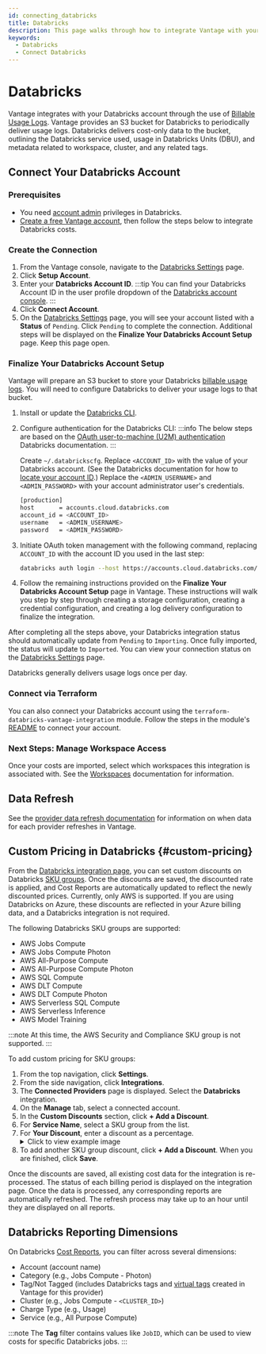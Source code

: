 ```yaml
---
id: connecting_databricks
title: Databricks
description: This page walks through how to integrate Vantage with your Databricks account.
keywords:
  - Databricks
  - Connect Databricks
---
```


# Databricks

Vantage integrates with your Databricks account through the use of [Billable Usage Logs](https://docs.databricks.com/administration-guide/account-settings/billable-usage-delivery.html). Vantage provides an S3 bucket for Databricks to periodically deliver usage logs. Databricks delivers cost-only data to the bucket, outlining the Databricks service used, usage in Databricks Units (DBU), and metadata related to workspace, cluster, and any related tags.

## Connect Your Databricks Account

### Prerequisites

- You need [account admin](https://docs.databricks.com/en/administration-guide/index.html) privileges in Databricks. 
- [Create a free Vantage account](https://console.vantage.sh/signup), then follow the steps below to integrate Databricks costs.

### Create the Connection

1. From the Vantage console, navigate to the [Databricks Settings](https://console.vantage.sh/settings/databricks/) page.
2. Click **Setup Account**.
3. Enter your **Databricks Account ID**.
   :::tip
   You can find your Databricks Account ID in the user profile dropdown of the [Databricks account console](https://accounts.cloud.databricks.com/login).
   :::
4. Click **Connect Account**.
5. On the [Databricks Settings](https://console.vantage.sh/settings/databricks/) page, you will see your account listed with a **Status** of `Pending`. Click `Pending` to complete the connection. Additional steps will be displayed on the **Finalize Your Databricks Account Setup** page. Keep this page open.

### Finalize Your Databricks Account Setup

Vantage will prepare an S3 bucket to store your Databricks [billable usage logs](https://docs.databricks.com/en/administration-guide/account-settings/usage.html#how-to-authenticate-to-the-account-api). You will need to configure Databricks to deliver your usage logs to that bucket.

1. Install or update the [Databricks CLI](https://docs.databricks.com/en/dev-tools/cli/install.html).
2. Configure authentication for the Databricks CLI:
   :::info
   The below steps are based on the [OAuth user-to-machine (U2M) authentication](https://docs.databricks.com/en/dev-tools/cli/authentication.html#oauth-user-to-machine-u2m-authentication) Databricks documentation.
   :::

   Create `~/.databrickscfg`. Replace `<ACCOUNT_ID>` with the value of your Databricks account. (See the Databricks documentation for how to [locate your account ID](https://docs.databricks.com/en/administration-guide/account-settings/index.html#account-id).) Replace the `<ADMIN_USERNAME>` and `<ADMIN_PASSWORD>` with your account administrator user's credentials.

   ```bash
   [production]
   host       = accounts.cloud.databricks.com
   account_id = <ACCOUNT_ID>
   username   = <ADMIN_USERNAME>
   password   = <ADMIN_PASSWORD>
   ```

3. Initiate OAuth token management with the following command, replacing `ACCOUNT_ID` with the account ID you used in the last step:

   ```bash
   databricks auth login --host https://accounts.cloud.databricks.com/ --account-id <ACCOUNT_ID>
   ```

4. Follow the remaining instructions provided on the **Finalize Your Databricks Account Setup** page in Vantage. These instructions will walk you step by step through creating a storage configuration, creating a credential configuration, and creating a log delivery configuration to finalize the integration.

After completing all the steps above, your Databricks integration status should automatically update from `Pending` to `Importing`. Once fully imported, the status will update to `Imported`. You can view your connection status on the [Databricks Settings](https://console.vantage.sh/settings/databricks/) page.

Databricks generally delivers usage logs once per day.

### Connect via Terraform

You can also connect your Databricks account using the `terraform-databricks-vantage-integration` module. Follow the steps in the module's [README](https://github.com/vantage-sh/terraform-databricks-vantage-integration) to connect your account. 

### Next Steps: Manage Workspace Access

Once your costs are imported, select which workspaces this integration is associated with. See the [Workspaces](/workspaces#integration-workspace) documentation for information.

## Data Refresh

See the [provider data refresh documentation](/provider_data_refresh) for information on when data for each provider refreshes in Vantage.

## Custom Pricing in Databricks {#custom-pricing}

From the [Databricks integration page](https://console.vantage.sh/settings/databricks), you can set custom discounts on Databricks [SKU groups](https://www.databricks.com/product/sku-groups). Once the discounts are saved, the discounted rate is applied, and Cost Reports are automatically updated to reflect the newly discounted prices. Currently, only AWS is supported. If you are using Databricks on Azure, these discounts are reflected in your Azure billing data, and a Databricks integration is not required.

The following Databricks SKU groups are supported:

- AWS Jobs Compute
- AWS Jobs Compute Photon
- AWS All-Purpose Compute
- AWS All-Purpose Compute Photon
- AWS SQL Compute
- AWS DLT Compute
- AWS DLT Compute Photon
- AWS Serverless SQL Compute
- AWS Serverless Inference
- AWS Model Training

:::note
At this time, the AWS Security and Compliance SKU group is not supported. 
:::

To add custom pricing for SKU groups:

1. From the top navigation, click **Settings**.
2. From the side navigation, click **Integrations**.
3. The **Connected Providers** page is displayed. Select the **Databricks** integration.
4. On the **Manage** tab, select a connected account. 
5. In the **Custom Discounts** section, click **+ Add a Discount**. 
6. For **Service Name**, select a SKU group from the list. 
7. For **Your Discount**, enter a discount as a percentage.
   <details><summary>Click to view example image</summary>
   <div style={{display:"flex", justifyContent:"center"}}>
      <img alt="A list of three different Databricks SKU discounts in the console. " width="80%" src="/img/databricks-skus.png" />
   </div>
   </details>
8. To add another SKU group discount, click **+ Add a Discount**. When you are finished, click **Save**.

Once the discounts are saved, all existing cost data for the integration is re-processed. The status of each billing period is displayed on the integration page. Once the data is processed, any corresponding reports are automatically refreshed. The refresh process may take up to an hour until they are displayed on all reports.

## Databricks Reporting Dimensions

On Databricks [Cost Reports](/cost_reports/), you can filter across several dimensions:

- Account (account name)
- Category (e.g., Jobs Compute - Photon)
- Tag/Not Tagged (includes Databricks tags and [virtual tags](/tagging) created in Vantage for this provider)
- Cluster (e.g., Jobs Compute - `<CLUSTER_ID>`)
- Charge Type (e.g., Usage)
- Service (e.g., All Purpose Compute)

:::note
The **Tag** filter contains values like `JobID`, which can be used to view costs for specific Databricks jobs.
:::
